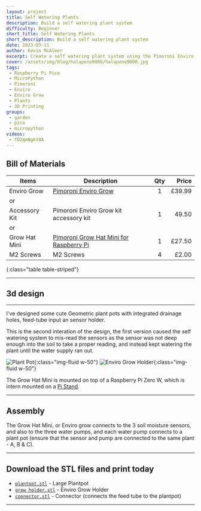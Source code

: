 ```yaml
---
layout: project
title: Self Watering Plants
description: Build a self watering plant system
difficulty: Beginner
short_title: Self Watering Plants
short_description: Build a self watering plant system
date: 2023-03-11
author: Kevin McAleer
excerpt: Create a self watering plant system using the Pimoroni Enviro Grow
cover: /assets/img/blog/halapeno9000/halapeno9000.jpg
tags: 
 - Raspberry Pi Pico
 - MicroPython
 - Pimoroni
 - Enviro
 - Enviro Grow
 - Plants
 - 3D Printing
groups:
 - garden
 - pico
 - micropython
videos:
 - fD2qmNgkV0A
---
```


## Bill of Materials

Items         | Description                                                            | Qty |  Price
--------------|------------------------------------------------------------------------|:---:|------:
Enviro Grow   | [Pimoroni Enviro Grow](https://collabs.shop/gwdrum)                    |  1  | £39.99
or            |                                                                        |     |       
Accessory Kit | Pimoroni Enviro Grow kit accessory kit                                 |  1  |  49.50
or            |                                                                        |     |       
Grow Hat Mini | [Pimoroni Grow Hat Mini for Raspberry Pi](https://collabs.shop/kwfxqa) |  1  | £27.50
M2 Screws     | M2 Screws                                                              |  4  |  £2.00
{:class="table table-striped"}

---

## 3d design

---

I've designed some cute Geometric plant pots with integrated drainage holes, feed-tube input an sensor holder.

This is the second interation of the design, the first version caused the self watering system to mis-read the sensors as the sensor was not deep enough into the soil to take a proper reading, and instead kept watering the plant until the water supply ran out.

![Plant Pot](/assets/img/blog/halapeno9000/growholder01.jpg){:class="img-fluid w-50"}
![Enviro Grow Holder](/assets/img/blog/halapeno9000/growholder02.jpg){:class="img-fluid w-50"}

The Grow Hat Mini is mounted on top of a Raspberry Pi Zero W, which is intern mounted on a [Pi Stand](/blog/pistands.html).

---

## Assembly

The Grow Hat Mini, or Enviro grow connects to the 3 soil moisture sensors, and also to the three water pumps, and each water pump connects to a plant pot (ensure that the sensor and pump are connected to the same plant - A, B & C).

---

## Download the STL files and print today

* [`plantpot.stl`](/assets/stl/halapeno9000/plantpot.stl) - Large Plantpot
* [`grow holder.stl`](/assets/stl/halapeno9000/grow_holder.stl) - Enviro Grow Holder
* [`connector.stl`](/assets/stl/halapeno9000/connector.stl) - Connector (connects the feed tube to the plantpot)

---
